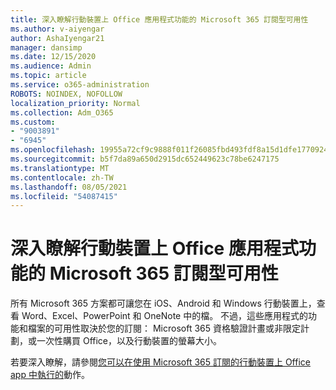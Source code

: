 ```yaml
---
title: 深入瞭解行動裝置上 Office 應用程式功能的 Microsoft 365 訂閱型可用性
ms.author: v-aiyengar
author: AshaIyengar21
manager: dansimp
ms.date: 12/15/2020
ms.audience: Admin
ms.topic: article
ms.service: o365-administration
ROBOTS: NOINDEX, NOFOLLOW
localization_priority: Normal
ms.collection: Adm_O365
ms.custom:
- "9003891"
- "6945"
ms.openlocfilehash: 19955a72cf9c9888f011f26085fbd493fdf8a15d1dfe17709244497f52be02d7
ms.sourcegitcommit: b5f7da89a650d2915dc652449623c78be6247175
ms.translationtype: MT
ms.contentlocale: zh-TW
ms.lasthandoff: 08/05/2021
ms.locfileid: "54087415"
---
```

# <a name="learn-about-microsoft-365-subscriptionbased-availability-of-office-apps-features-on-mobile-devices"></a>深入瞭解行動裝置上 Office 應用程式功能的 Microsoft 365 訂閱型可用性

所有 Microsoft 365 方案都可讓您在 iOS、Android 和 Windows 行動裝置上，查看 Word、Excel、PowerPoint 和 OneNote 中的檔。 不過，這些應用程式的功能和檔案的可用性取決於您的訂閱： Microsoft 365 資格驗證計畫或非限定計劃，或一次性購買 Office，以及行動裝置的螢幕大小。

若要深入瞭解，請參閱[您可以在使用 Microsoft 365 訂閱的行動裝置上 Office app 中執行的](https://go.microsoft.com/fwlink/?linkid=2135575)動作。 